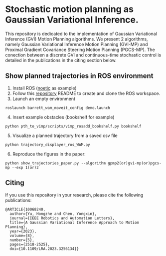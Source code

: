 # Stochastic motion planning as Gaussian Variational Inference.
This repository is dedicated to the implementation of Gaussian Variational Inference (GVI) Motion Planning algorithms. We present 2 algorithms, namely Gaussian Variational Inference Motion Planning (GVI-MP) and Proximal Gradient Covariance Steering Motion Planning (PGCS-MP). The conection between a discrete GVI and continuous-time stochastic control is detailed in the publications in the citing section below.

## Show planned trajectories in ROS environment
1. Install ROS ([noetic](http://wiki.ros.org/noetic/Installation/Ubuntu) as example)
2. Follow this [repository](https://github.com/hzyu17/moveit_wam_ros_noetic) README to create and clone the ROS workspace. 
3. Launch an empty environment
```
roslaunch barrett_wam_moveit_config demo.launch
```
4. Insert example obstacles (bookshelf for example)
```
python pth_to_vimp/scripts/vimp_rosadd_bookshelf.py bookshelf
```
5. Visualize a planned trajectory from a saved csv file
```
python trajectory_displayer_ros_WAM.py
```
6. Reproduce the figures in the paper:
```
python show_trajectories_paper.py --algorithm gpmp2(or)gvi-mp(or)pgcs-mp --exp 1(or)2
```

## Citing
If you use this repository in your research, please cite the following publications:
```
@ARTICLE{10068240,
  author={Yu, Hongzhe and Chen, Yongxin},
  journal={IEEE Robotics and Automation Letters}, 
  title={A Gaussian Variational Inference Approach to Motion Planning}, 
  year={2023},
  volume={8},
  number={5},
  pages={2518-2525},
  doi={10.1109/LRA.2023.3256134}}
```
